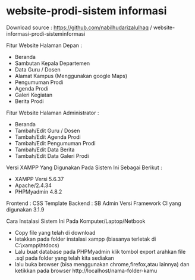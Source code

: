 # website-prodi-sistem informasi
Download source : https://github.com/nabilhudarizalulhaq
/
website-informasi-prodi-sisteminformasi

Fitur Website Halaman Depan :

- Beranda
- Sambutan Kepala Departemen
- Data Guru / Dosen
- Alamat Kampus (Menggunakan google Maps)
- Pengumuman Prodi
- Agenda Prodi
- Galeri Kegiatan
- Berita Prodi

Fitur Website Halaman Administrator :

- Beranda
- Tambah/Edit Guru / Dosen
- Tambah/Edit Agenda Prodi
- Tambah/Edit Pengumuman Prodi
- Tambah/Edit Data Berita
- Tambah/Edit Data Galeri Prodi

Versi XAMPP Yang Digunakan Pada Sistem Ini Sebagai Berikut :
- XAMPP Versi 5.6.37
- Apache/2.4.34
- PHPMyadmin 4.8.2

Frontend : CSS Template
Backend : SB Admin
Versi Framework CI yang digunakan 3.1.9

Cara Instalasi Sistem Ini Pada Komputer/Laptop/Netbook
- Copy file yang telah di download
- letakkan pada folder instalasi xampp (biasanya terletak di C:\xampp\htdocs\)
- Lalu buat database pada PHPMyadmin klik tombol export arahkan file .sql pada folder yang telah kita sediakan
- lalu buka browser (bisa menggunakan chrome,firefox,atau lainnya) dan ketikkan pada browser http://localhost/nama-folder-kamu
